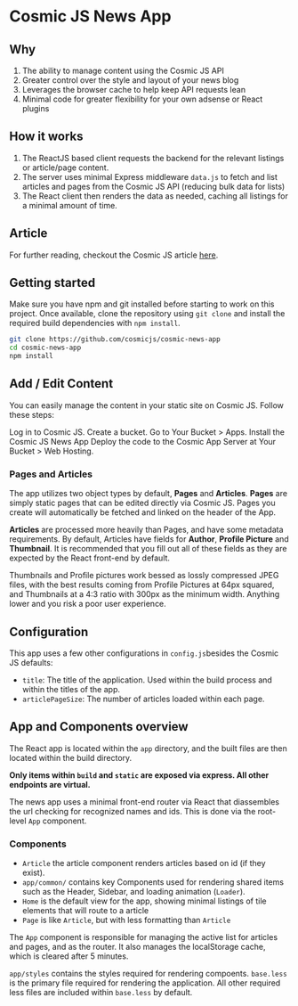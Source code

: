 # Cosmic JS News App

## Why
1. The ability to manage content using the Cosmic JS API
2. Greater control over the style and layout of your news blog
3. Leverages the browser cache to help keep API requests lean
4. Minimal code for greater flexibility for your own adsense or React plugins

## How it works
1. The ReactJS based client requests the backend for the relevant listings or
article/page content.
2. The server uses minimal Express middleware `data.js` to fetch and list articles and pages
from the Cosmic JS API (reducing bulk data for lists)
3. The React client then renders the data as needed, caching all listings for a
minimal amount of time.

## Article
For further reading, checkout the Cosmic JS article [here]().

## Getting started
Make sure you have npm and git installed before starting to work on this project.
Once available, clone the repository using `git clone` and install the required
build dependencies with `npm install`.

```bash
git clone https://github.com/cosmicjs/cosmic-news-app
cd cosmic-news-app
npm install
```
## Add / Edit Content

You can easily manage the content in your static site on Cosmic JS. Follow these steps:

Log in to Cosmic JS.
Create a bucket.
Go to Your Bucket > Apps.
Install the Cosmic JS News App
Deploy the code to the Cosmic App Server at Your Bucket > Web Hosting.

### Pages and Articles

The app utilizes two object types by default, **Pages** and **Articles**. **Pages** are simply
static pages that can be edited directly via Cosmic JS. Pages you create will automatically
be fetched and linked on the header of the App.

**Articles** are processed more heavily than Pages, and have some metadata requirements.
By default, Articles have fields for **Author**, **Profile Picture** and **Thumbnail**.
It is recommended that you fill out all of these fields as they are expected by the
React front-end by default.

Thumbnails and Profile pictures work bessed as lossly compressed JPEG files, with the best results
coming from Profile Pictures at 64px squared, and Thumbnails at a 4:3 ratio
with 300px as the minimum width. Anything lower and you risk a poor user experience.

## Configuration
This app uses a few other configurations in `config.js`besides the Cosmic JS defaults:
* `title`: The title of the application. Used within the build process and within the
titles of the app.
* `articlePageSize`: The number of articles loaded within each page.

## App and Components overview

The React app is located within the `app`
directory, and the built files are then located within the build directory.

**Only items within `build` and `static` are exposed via express. All other endpoints
are virtual.**

The news app uses a minimal front-end router via React that diassembles the url
checking for recognized names and ids. This is done via the root-level `App` component.

### Components

* `Article` the article component renders articles based on id (if they exist).
* `app/common/` contains key Components used for rendering shared items such as the Header,
Sidebar, and loading animation (`Loader`).
* `Home` is the default view for the app, showing minimal listings of tile elements that
will route to a article
* `Page` is like `Article`, but with less formatting than `Article`

The `App` component is responsible for managing the active list for articles and pages,
and as the router. It also manages the localStorage cache, which is cleared after 5 minutes.

`app/styles` contains the styles required for rendering compoents. `base.less` is
the primary file required for rendering the application. All other required less files
are included within `base.less` by default.
